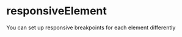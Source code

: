 responsiveElement
=================

You can set up responsive breakpoints for each element differently
